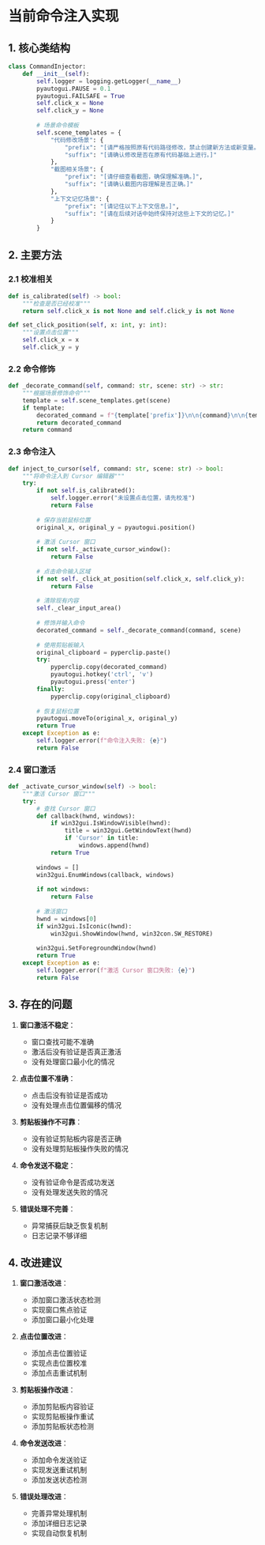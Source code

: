 # 当前命令注入实现

## 1. 核心类结构

```python
class CommandInjector:
    def __init__(self):
        self.logger = logging.getLogger(__name__)
        pyautogui.PAUSE = 0.1
        pyautogui.FAILSAFE = True
        self.click_x = None
        self.click_y = None
        
        # 场景命令模板
        self.scene_templates = {
            "代码修改场景": {
                "prefix": "[请严格按照原有代码路径修改，禁止创建新方法或新变量。]",
                "suffix": "[请确认修改是否在原有代码基础上进行。]"
            },
            "截图相关场景": {
                "prefix": "[请仔细查看截图，确保理解准确。]",
                "suffix": "[请确认截图内容理解是否正确。]"
            },
            "上下文记忆场景": {
                "prefix": "[请记住以下上下文信息。]",
                "suffix": "[请在后续对话中始终保持对这些上下文的记忆。]"
            }
        }
```

## 2. 主要方法

### 2.1 校准相关
```python
def is_calibrated(self) -> bool:
    """检查是否已经校准"""
    return self.click_x is not None and self.click_y is not None

def set_click_position(self, x: int, y: int):
    """设置点击位置"""
    self.click_x = x
    self.click_y = y
```

### 2.2 命令修饰
```python
def _decorate_command(self, command: str, scene: str) -> str:
    """根据场景修饰命令"""
    template = self.scene_templates.get(scene)
    if template:
        decorated_command = f"{template['prefix']}\n\n{command}\n\n{template['suffix']}"
        return decorated_command
    return command
```

### 2.3 命令注入
```python
def inject_to_cursor(self, command: str, scene: str) -> bool:
    """将命令注入到 Cursor 编辑器"""
    try:
        if not self.is_calibrated():
            self.logger.error("未设置点击位置，请先校准")
            return False
            
        # 保存当前鼠标位置
        original_x, original_y = pyautogui.position()
        
        # 激活 Cursor 窗口
        if not self._activate_cursor_window():
            return False
        
        # 点击命令输入区域
        if not self._click_at_position(self.click_x, self.click_y):
            return False
        
        # 清除现有内容
        self._clear_input_area()
        
        # 修饰并输入命令
        decorated_command = self._decorate_command(command, scene)
        
        # 使用剪贴板输入
        original_clipboard = pyperclip.paste()
        try:
            pyperclip.copy(decorated_command)
            pyautogui.hotkey('ctrl', 'v')
            pyautogui.press('enter')
        finally:
            pyperclip.copy(original_clipboard)
        
        # 恢复鼠标位置
        pyautogui.moveTo(original_x, original_y)
        return True
    except Exception as e:
        self.logger.error(f"命令注入失败: {e}")
        return False
```

### 2.4 窗口激活
```python
def _activate_cursor_window(self) -> bool:
    """激活 Cursor 窗口"""
    try:
        # 查找 Cursor 窗口
        def callback(hwnd, windows):
            if win32gui.IsWindowVisible(hwnd):
                title = win32gui.GetWindowText(hwnd)
                if 'Cursor' in title:
                    windows.append(hwnd)
            return True
        
        windows = []
        win32gui.EnumWindows(callback, windows)
        
        if not windows:
            return False
        
        # 激活窗口
        hwnd = windows[0]
        if win32gui.IsIconic(hwnd):
            win32gui.ShowWindow(hwnd, win32con.SW_RESTORE)
        
        win32gui.SetForegroundWindow(hwnd)
        return True
    except Exception as e:
        self.logger.error(f"激活 Cursor 窗口失败: {e}")
        return False
```

## 3. 存在的问题

1. **窗口激活不稳定**：
   - 窗口查找可能不准确
   - 激活后没有验证是否真正激活
   - 没有处理窗口最小化的情况

2. **点击位置不准确**：
   - 点击后没有验证是否成功
   - 没有处理点击位置偏移的情况

3. **剪贴板操作不可靠**：
   - 没有验证剪贴板内容是否正确
   - 没有处理剪贴板操作失败的情况

4. **命令发送不稳定**：
   - 没有验证命令是否成功发送
   - 没有处理发送失败的情况

5. **错误处理不完善**：
   - 异常捕获后缺乏恢复机制
   - 日志记录不够详细

## 4. 改进建议

1. **窗口激活改进**：
   - 添加窗口激活状态检测
   - 实现窗口焦点验证
   - 添加窗口最小化处理

2. **点击位置改进**：
   - 添加点击位置验证
   - 实现点击位置校准
   - 添加点击重试机制

3. **剪贴板操作改进**：
   - 添加剪贴板内容验证
   - 实现剪贴板操作重试
   - 添加剪贴板状态检测

4. **命令发送改进**：
   - 添加命令发送验证
   - 实现发送重试机制
   - 添加发送状态检测

5. **错误处理改进**：
   - 完善异常处理机制
   - 添加详细日志记录
   - 实现自动恢复机制 